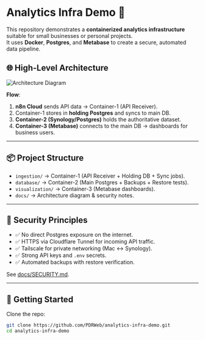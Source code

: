 # Analytics Infra Demo 🚀

This repository demonstrates a **containerized analytics infrastructure** suitable for small businesses or personal projects.  
It uses **Docker**, **Postgres**, and **Metabase** to create a secure, automated data pipeline.

## 🌐 High-Level Architecture

![Architecture Diagram](docs/architecture.png)

**Flow**:
1. **n8n Cloud** sends API data → Container-1 (API Receiver).
2. Container-1 stores in **holding Postgres** and syncs to main DB.
3. **Container-2 (Synology/Postgres)** holds the authoritative dataset.
4. **Container-3 (Metabase)** connects to the main DB → dashboards for business users.

---

## 📦 Project Structure

- `ingestion/` → Container-1 (API Receiver + Holding DB + Sync jobs).
- `database/` → Container-2 (Main Postgres + Backups + Restore tests).
- `visualization/` → Container-3 (Metabase dashboards).
- `docs/` → Architecture diagram & security notes.

---

## 🔐 Security Principles

- ✅ No direct Postgres exposure on the internet.  
- ✅ HTTPS via Cloudflare Tunnel for incoming API traffic.  
- ✅ Tailscale for private networking (Mac ↔ Synology).  
- ✅ Strong API keys and `.env` secrets.  
- ✅ Automated backups with restore verification.  

See [docs/SECURITY.md](docs/SECURITY.md).

---

## 🚀 Getting Started

Clone the repo:

```bash
git clone https://github.com/PDRWeb/analytics-infra-demo.git
cd analytics-infra-demo
